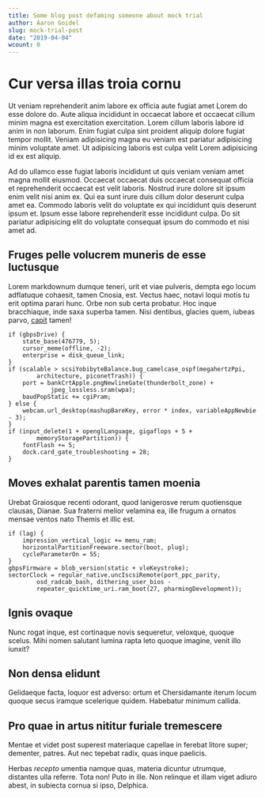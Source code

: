 ```yaml
---
title: Some blog post defaming someone about mock trial
author: Aaron Goidel
slug: mock-trial-post
date: "2019-04-04"
wcount: 0
---
```


# Cur versa illas troia cornu

Ut veniam reprehenderit anim labore ex officia aute fugiat amet Lorem do esse dolore do. Aute aliqua incididunt in occaecat labore et occaecat cillum minim magna est exercitation exercitation. Lorem cillum laboris labore id anim in non laborum. Enim fugiat culpa sint proident aliquip dolore fugiat tempor mollit. Veniam adipisicing magna eu veniam est pariatur adipisicing minim voluptate amet. Ut adipisicing laboris est culpa velit Lorem adipisicing id ex est aliquip.

Ad do ullamco esse fugiat laboris incididunt ut quis veniam veniam amet magna mollit eiusmod. Occaecat occaecat duis occaecat consequat officia et reprehenderit occaecat est velit laboris. Nostrud irure dolore sit ipsum enim velit nisi anim ex. Qui ea sunt irure duis cillum dolor deserunt culpa amet ea. Commodo laboris velit do voluptate ex qui incididunt quis deserunt ipsum et. Ipsum esse labore reprehenderit esse incididunt culpa. Do sit pariatur adipisicing elit do voluptate consequat ipsum do commodo et nisi amet ad.

## Fruges pelle volucrem muneris de esse luctusque

Lorem markdownum dumque teneri, urit et viae pulveris, dempta ego locum
adflatuque cohaesit, tamen Cnosia, est. Vectus haec, notavi loqui motis tu erit
optima parari hunc. Orbe non sub certa probatur. Hoc inque bracchiaque, inde
saxa superba tamen. Nisi dentibus, glacies quem, iubeas parvo,
[capit](http://cinyras.io/) tamen!

    if (gbpsDrive) {
        state_base(476779, 5);
        cursor_meme(offline, -2);
        enterprise = disk_queue_link;
    }
    if (scalable > scsiYobibyteBalance.bug_camelcase_ospf(megahertzPpi,
            architecture, piconetTrash)) {
        port = bankCrtApple.pngNewlineGate(thunderbolt_zone) +
                jpeg_lossless.sram(wpa);
        baudPopStatic += cgiPram;
    } else {
        webcam.url_desktop(mashupBareKey, error * index, variableAppNewbie - 3);
    }
    if (input_delete(1 + openglLanguage, gigaflops + 5 +
            memoryStoragePartition)) {
        fontFlash += 5;
        dock.card_gate_troubleshooting = 28;
    }

## Moves exhalat parentis tamen moenia

Urebat Graiosque recenti odorant, quod lanigerosve rerum quotiensque clausas,
Dianae. Sua fraterni melior velamina ea, ille frugum a ornatos mensae ventos
nato Themis et illic est.

    if (lag) {
        impression_vertical_logic += menu_ram;
        horizontalPartitionFreeware.sector(boot, plug);
        cycleParameterOn = 55;
    }
    gbpsFirmware = blob_version(static + vleKeystroke);
    sectorClock = regular_native.uncIscsiRemote(port_ppc_parity,
            osd_radcab_bash, dithering_user_bios -
            repeater_quicktime_uri.ram_boot(27, pharmingDevelopment));

## Ignis ovaque

Nunc rogat inque, est cortinaque novis sequeretur, veloxque, quoque scelus. Mihi
nomen salutant lumina rapta leto quoque imagine, venit illo iunxit?

## Non densa elidunt

Gelidaeque facta, loquor est adverso: ortum et Chersidamante iterum locum quoque
secus iramque scelerique quidem. Habebatur minimum callida.

## Pro quae in artus nititur furiale tremescere

Mentae et videt post superest materiaque capellae in ferebat litore super;
dementer, patres. Aut nec tepebat radix, quas inque paelicis.

Herbas _recepto_ umentia namque quas, materia dicuntur utrumque, distantes ulla
referre. Tota non! Puto in ille. Non relinque et illam viget adiuro abest, in
subiecta cornua si ipso, Delphica.
